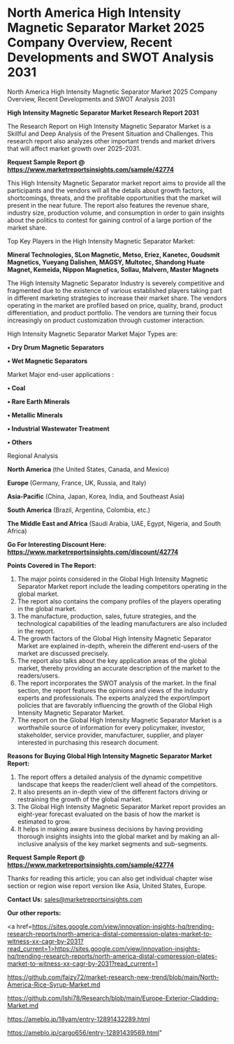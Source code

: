# North America High Intensity Magnetic Separator Market 2025 Company Overview, Recent Developments and SWOT Analysis 2031
North America High Intensity Magnetic Separator Market 2025 Company Overview, Recent Developments and SWOT Analysis 2031

<strong>High Intensity Magnetic Separator Market Research Report 2031</strong>

The Research Report on High Intensity Magnetic Separator Market is a Skillful and Deep Analysis of the Present Situation and Challenges. This research report also analyzes other important trends and market drivers that will affect market growth over 2025-2031.

<strong>Request Sample Report @ <a href=https://www.marketreportsinsights.com/sample/42774>https://www.marketreportsinsights.com/sample/42774</a></strong>

This High Intensity Magnetic Separator market report aims to provide all the participants and the vendors will all the details about growth factors, shortcomings, threats, and the profitable opportunities that the market will present in the near future. The report also features the revenue share, industry size, production volume, and consumption in order to gain insights about the politics to contest for gaining control of a large portion of the market share.

Top Key Players in the High Intensity Magnetic Separator Market:

<strong>Mineral Technologies, SLon Magnetic, Metso, Eriez, Kanetec, Goudsmit Magnetics, Yueyang Dalishen, MAGSY, Multotec, Shandong Huate Magnet, Kemeida, Nippon Magnetics, Sollau, Malvern, Master Magnets</strong>

The High Intensity Magnetic Separator Industry is severely competitive and fragmented due to the existence of various established players taking part in different marketing strategies to increase their market share. The vendors operating in the market are profiled based on price, quality, brand, product differentiation, and product portfolio. The vendors are turning their focus increasingly on product customization through customer interaction.

High Intensity Magnetic Separator Market Major Types are:

<strong>•  Dry Drum Magnetic Separators

•  Wet Magnetic Separators</strong>

Market Major end-user applications :

<strong>•  Coal

•  Rare Earth Minerals

•  Metallic Minerals

•  Industrial Wastewater Treatment

•  Others</strong>

Regional Analysis

</u><strong><b>North America</b></strong> (the United States, Canada, and Mexico)

<strong><b>Europe </b></strong>(Germany, France, UK, Russia, and Italy)

<strong><b>Asia-Pacific</b></strong> (China, Japan, Korea, India, and Southeast Asia)

<strong><b>South America</b></strong> (Brazil, Argentina, Colombia, etc.)

<strong><b>The Middle East and Africa</b></strong> (Saudi Arabia, UAE, Egypt, Nigeria, and South Africa)

<strong>Go For Interesting Discount Here: <a href=https://www.marketreportsinsights.com/discount/42774>https://www.marketreportsinsights.com/discount/42774</a></strong>

<strong>Points Covered in The Report:</strong>
<ol>
  <li>The major points considered in the Global High Intensity Magnetic Separator Market report include the leading competitors operating in the global market.</li>
  <li>The report also contains the company profiles of the players operating in the global market.</li>
  <li>The manufacture, production, sales, future strategies, and the technological capabilities of the leading manufacturers are also included in the report.</li>
  <li>The growth factors of the Global High Intensity Magnetic Separator Market are explained in-depth, wherein the different end-users of the market are discussed precisely.</li>
  <li>The report also talks about the key application areas of the global market, thereby providing an accurate description of the market to the readers/users.</li>
  <li>The report incorporates the SWOT analysis of the market. In the final section, the report features the opinions and views of the industry experts and professionals. The experts analyzed the export/import policies that are favorably influencing the growth of the Global High Intensity Magnetic Separator Market.</li>
  <li>The report on the Global High Intensity Magnetic Separator Market is a worthwhile source of information for every policymaker, investor, stakeholder, service provider, manufacturer, supplier, and player interested in purchasing this research document.</li>
</ol>
<strong>Reasons for Buying Global High Intensity Magnetic Separator Market Report:</strong>

<ol>
  <li>The report offers a detailed analysis of the dynamic competitive landscape that keeps the reader/client well ahead of the competitors.</li>
  <li>It also presents an in-depth view of the different factors driving or restraining the growth of the global market.</li>
  <li>The Global High Intensity Magnetic Separator Market report provides an eight-year forecast evaluated on the basis of how the market is estimated to grow.</li>
  <li>It helps in making aware business decisions by having providing thorough insights insights into the global market and by making an all-inclusive analysis of the key market segments and sub-segments.</li>
</ol>
<strong>Request Sample Report @ <a href=https://www.marketreportsinsights.com/sample/42774>https://www.marketreportsinsights.com/sample/42774</a></strong>


Thanks for reading this article; you can also get individual chapter wise section or region wise report version like Asia, United States, Europe.

<strong>Contact Us:</strong>
sales@marketreportsinsights.com

<strong>Our other reports:</strong>

<a href=https://sites.google.com/view/innovation-insights-hq/trending-research-reports/north-america-distal-compression-plates-market-to-witness-xx-cagr-by-2031?read_current=1>https://sites.google.com/view/innovation-insights-hq/trending-research-reports/north-america-distal-compression-plates-market-to-witness-xx-cagr-by-2031?read_current=1</a>

<a href=https://github.com/faizy72/market-research-new-trend/blob/main/North-America-Rice-Syrup-Market.md>https://github.com/faizy72/market-research-new-trend/blob/main/North-America-Rice-Syrup-Market.md</a>

<a href=https://github.com/Ishi78/Research/blob/main/Europe-Exterior-Cladding-Market.md>https://github.com/Ishi78/Research/blob/main/Europe-Exterior-Cladding-Market.md</a>

<a href=https://ameblo.jp/18yam/entry-12891432289.html>https://ameblo.jp/18yam/entry-12891432289.html</a>

<a href=https://ameblo.jp/cargo656/entry-12891439569.html>https://ameblo.jp/cargo656/entry-12891439569.html</a>"
